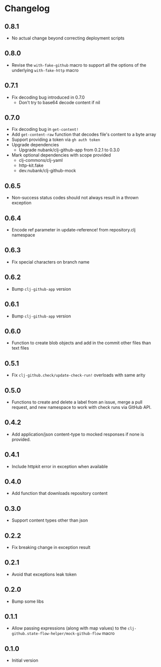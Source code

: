 # Changelog

## 0.8.1

- No actual change beyond correcting deployment scripts

## 0.8.0

- Revise the `with-fake-github` macro to support all the options of the underlying `with-fake-http` macro

## 0.7.1

- Fix decoding bug introduced in 0.7.0
  - Don't try to base64 decode content if nil

## 0.7.0

- Fix decoding bug in `get-content!`
- Add `get-content-raw` function that decodes file's content to a byte array
- Support providing a token via `gh auth token`
- Upgrade dependencies
  - Upgrade nubank/clj-github-app from 0.2.1 to 0.3.0
- Mark optional dependencies with scope provided
  - clj-commons/clj-yaml
  - http-kit.fake
  - dev.nubank/clj-github-mock

## 0.6.5

- Non-success status codes should not always result in a thrown exception

## 0.6.4
- Encode ref parameter in update-reference! from repository.clj namespace

## 0.6.3
- Fix special characters on branch name

## 0.6.2
- Bump `clj-github-app` version

## 0.6.1
- Bump `clj-github-app` version

## 0.6.0
- Function to create blob objects and add in the commit other files than text files

## 0.5.1

- Fix `clj-github.check/update-check-run!` overloads with same arity

## 0.5.0

- Functions to create and delete a label from an issue, merge a pull request, and new namespace to work with check runs via GitHub API.

## 0.4.2

- Add application/json content-type to mocked responses if none is provided.

## 0.4.1

- Include httpkit error in exception when available

## 0.4.0
- Add function that downloads repository content

## 0.3.0
- Support content types other than json

## 0.2.2
- Fix breaking change in exception result

## 0.2.1
- Avoid that exceptions leak token

## 0.2.0
- Bump some libs

## 0.1.1
- Allow passing expressions (along with map values) to the `clj-github.state-flow-helper/mock-github-flow` macro

## 0.1.0
- Initial version
